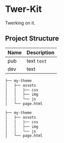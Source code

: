 Twer-Kit
=======

Twerking on it.


Project Structure
-----------------
|Name | Description
|---|---
|pub | text `text`
|dev | text

```bash
├── my-theme
│   ├── assets
│   │   ├── css
│   │   ├── img
│   │   └── js
│   └── page.html

```
````bash
├── my-theme
│   ├── assets
│   │   ├── css
│   │   ├── img
│   │   └── js
│   └── page.html

````